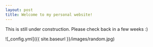 ```yaml
---
layout: post
title: Welcome to my personal website!
---
```


This is still under construction. Please check back in a few weeks :)

![_config.yml]({{ site.baseurl }}/images/random.jpg)
